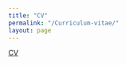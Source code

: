```yaml
---
title: "CV"
permalink: "/Curriculum-vitae/"
layout: page
---
```

[CV](https://github.com/Achndrs4/achndrs4.github.io/files/8849216/Ani_C.pdf)
